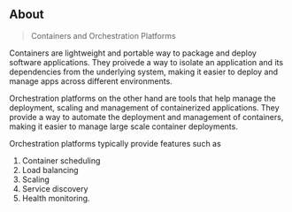 ## About

> Containers and Orchestration Platforms

Containers are lightweight and portable way to package and deploy software applications. They proivede a way to isolate an application and its dependencies from the underlying system, making it easier to deploy and manage apps across different environments.

Orchestration platforms on the other hand are tools that help manage the deployment, scaling and management of containerized applications. They provide a way to automate the deployment and management of containers, making it easier to manage large scale container deployments.

Orchestration platforms typically provide features such as

1. Container scheduling
2. Load balancing
3. Scaling
4. Service discovery
5. Health monitoring.